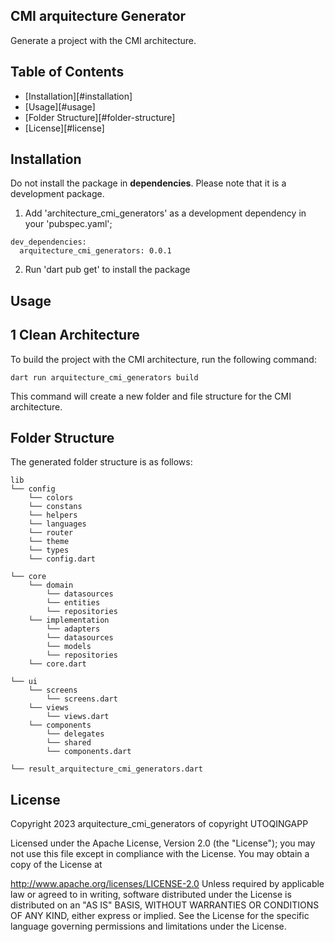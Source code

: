 ## CMI arquitecture Generator

Generate a project with the CMI architecture.

## Table of Contents

- [Installation][#installation]
- [Usage][#usage]
- [Folder Structure][#folder-structure]
- [License][#license]


## Installation
Do not install the package in **dependencies**. Please note that it is a development package.

1. Add 'architecture_cmi_generators' as a development dependency in your 'pubspec.yaml';

 ```
 dev_dependencies:
   arquitecture_cmi_generators: 0.0.1
 ```

2. Run 'dart pub get' to install the package

## Usage

## 1 Clean Architecture

To build the project with the CMI architecture, run the following command:

```
dart run arquitecture_cmi_generators build
```

This command will create a new folder and file structure for the CMI architecture.

## Folder Structure

The generated folder structure is as follows:

```
lib
└── config
    └── colors
    └── constans
    └── helpers
    └── languages
    └── router
    └── theme
    └── types
    └── config.dart

└── core
    └── domain
        └── datasources
        └── entities
        └── repositories
    └── implementation
        └── adapters
        └── datasources
        └── models
        └── repositories
    └── core.dart
        
└── ui
    └── screens
        └── screens.dart
    └── views
        └── views.dart
    └── components
        └── delegates
        └── shared
        └── components.dart
        
└── result_arquitecture_cmi_generators.dart

```



## License

Copyright 2023 arquitecture_cmi_generators of copyright UTOQINGAPP

Licensed under the Apache License, Version 2.0 (the "License"); you may not use this file except in compliance with the License. You may obtain a copy of the License at

http://www.apache.org/licenses/LICENSE-2.0
Unless required by applicable law or agreed to in writing, software distributed under the License is distributed on an "AS IS" BASIS, WITHOUT WARRANTIES OR CONDITIONS OF ANY KIND, either express or implied. See the License for the specific language governing permissions and limitations under the License.
